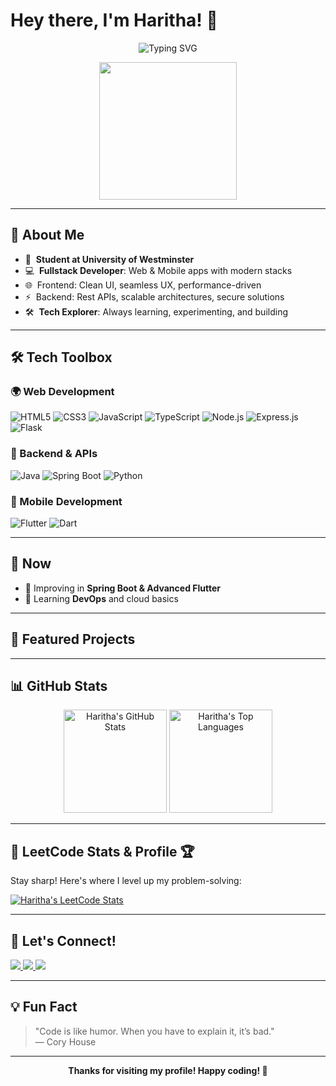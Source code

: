 # Hey there, I'm Haritha! 👋

<p align="center">
  <img src="https://readme-typing-svg.demolab.com?font=Fira+Code&weight=500&size=24&pause=1000&color=3FF3A7&vCenter=true&width=480&lines=Fullstack+%7C+Mobile+Dev+%7C+UI%2FUX" alt="Typing SVG" />
</p>

<p align="center">
  <img src="https://media.giphy.com/media/qgQUggAC3Pfv687qPC/giphy.gif" width="220" />
</p>

---

## 🚀 About Me

- 🏫 &nbsp;**Student at University of Westminster**
- 💻 &nbsp;**Fullstack Developer**: Web & Mobile apps with modern stacks
- 🌐 &nbsp;Frontend: Clean UI, seamless UX, performance-driven
- ⚡ &nbsp;Backend: Rest APIs, scalable architectures, secure solutions
- 🛠️ &nbsp;**Tech Explorer**: Always learning, experimenting, and building

---

## 🛠️ Tech Toolbox

### 🌍 Web Development
![HTML5](https://img.shields.io/badge/-HTML5-E34F26?style=flat-square&logo=html5&logoColor=white)
![CSS3](https://img.shields.io/badge/-CSS3-1572B6?style=flat-square&logo=css3&logoColor=white)
![JavaScript](https://img.shields.io/badge/-JavaScript-F7DF1E?style=flat-square&logo=javascript&logoColor=black)
![TypeScript](https://img.shields.io/badge/-TypeScript-3178C6?style=flat-square&logo=typescript&logoColor=white)
![Node.js](https://img.shields.io/badge/-Node.js-339933?style=flat-square&logo=node.js&logoColor=white)
![Express.js](https://img.shields.io/badge/-Express.js-000000?style=flat-square&logo=express&logoColor=white)
![Flask](https://img.shields.io/badge/-Flask-000000?style=flat-square&logo=flask&logoColor=white)

### 🧩 Backend & APIs
![Java](https://img.shields.io/badge/-Java-007396?style=flat-square&logo=java&logoColor=white)
![Spring Boot](https://img.shields.io/badge/-Spring%20Boot-6DB33F?style=flat-square&logo=spring-boot&logoColor=white)
![Python](https://img.shields.io/badge/-Python-3776AB?style=flat-square&logo=python&logoColor=white)

### 📱 Mobile Development
![Flutter](https://img.shields.io/badge/-Flutter-02569B?style=flat-square&logo=flutter&logoColor=white)
![Dart](https://img.shields.io/badge/-Dart-0175C2?style=flat-square&logo=dart&logoColor=white)

---

## 🌱 Now

- 🚀 Improving in **Spring Boot & Advanced Flutter**
- 🧠 Learning **DevOps** and cloud basics

---

## 🌟 Featured Projects

<!-- 
Highlight your best work! Uncomment and fill in your real projects.
- [Project Name](repo-link) – Short description, tech used, and maybe a star badge!
- [Another Project](repo-link) – Why it's awesome.
-->

---

## 📊 GitHub Stats

<p align="center">
  <img src="https://github-readme-stats.vercel.app/api?username=Haritha0705&show_icons=true&theme=radical" alt="Haritha's GitHub Stats" height="165">
  <img src="https://github-readme-stats.vercel.app/api/top-langs/?username=Haritha0705&layout=compact&theme=radical" alt="Haritha's Top Languages" height="165">
</p>

---

## 🧠 LeetCode Stats & Profile 🏆

Stay sharp! Here's where I level up my problem-solving:

[![Haritha's LeetCode Stats](https://leetcard.jacoblin.cool/Haritha0705?theme=light)](https://leetcode.com/Haritha0705)  

--- 

## 🔗 Let's Connect!

<p>
  <a href="https://www.linkedin.com/in/haritha-wikramasinha-11ab05271" target="_blank">
    <img src="https://img.shields.io/badge/-LinkedIn-0077B5?style=flat-square&logo=linkedin&logoColor=white"/>
  </a>
  <a href="https://haritha-portfolio.vercel.app/" target="_blank">
    <img src="https://img.shields.io/badge/-Portfolio-24292E?style=flat-square&logo=github&logoColor=white"/>
  </a>
  <a href="https://leetcode.com/u/haritha0705/" target="_blank">
    <img src="https://img.shields.io/badge/-LeetCode-FFA116?logo=leetcode&style=flat-square"/>
  </a>
</p>

---

## 💡 Fun Fact

> "Code is like humor. When you have to explain it, it’s bad."  
> — Cory House

---

<p align="center">
  <b>Thanks for visiting my profile! Happy coding! 🚀</b>
</p>
